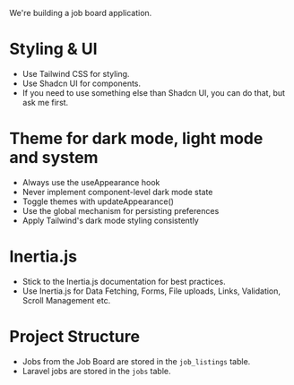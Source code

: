 We're building a job board application.

# Styling & UI

- Use Tailwind CSS for styling.
- Use Shadcn UI for components.
- If you need to use something else than Shadcn UI, you can do that, but ask me first.

# Theme for dark mode, light mode and system

- Always use the useAppearance hook
- Never implement component-level dark mode state
- Toggle themes with updateAppearance()
- Use the global mechanism for persisting preferences
- Apply Tailwind's dark mode styling consistently

# Inertia.js

- Stick to the Inertia.js documentation for best practices.
- Use Inertia.js for Data Fetching, Forms, File uploads, Links, Validation, Scroll Management etc.

# Project Structure

- Jobs from the Job Board are stored in the `job_listings` table.
- Laravel jobs are stored in the `jobs` table.
